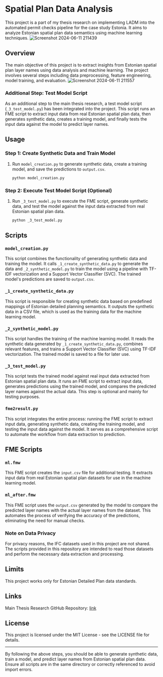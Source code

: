 # Spatial Plan Data Analysis

This project is a part of my thesis research on implementing LADM into the automated permit checks pipeline for the case study Estonia. It aims to analyze Estonian spatial plan data semantics using machine learning techniques.
![Screenshot 2024-06-11 211439](https://github.com/simaybtm/ML4Estonianplan/assets/72439800/5c6afccc-e558-493d-bb6d-4820b136e576)


## Overview

The main objective of this project is to extract insights from Estonian spatial plan layer names using data analysis and machine learning. The project involves several steps including data preprocessing, feature engineering, model training, and evaluation.
![Screenshot 2024-06-11 211557](https://github.com/simaybtm/ML4Estonianplan/assets/72439800/9b4ad86b-7555-4fee-9f93-0fb35b54d2b2)

### Additional Step: Test Model Script

As an additional step to the main thesis research, a test model script (`_3_test_model.py`) has been integrated into the project. This script runs an FME script to extract input data from real Estonian spatial plan data, then generates synthetic data, creates a training model, and finally tests the input data against the model to predict layer names.

## Usage

### Step 1: Create Synthetic Data and Train Model
1. Run `model_creation.py` to generate synthetic data, create a training model, and save the predictions to `output.csv`.
    ```bash
    python model_creation.py
    ```

### Step 2: Execute Test Model Script (Optional)
1. Run `_3_test_model.py` to execute the FME script, generate synthetic data, and test the model against the input data extracted from real Estonian spatial plan data.
    ```bash
    python _3_test_model.py
    ```

## Scripts

### `model_creation.py`

This script combines the functionality of generating synthetic data and training the model. It calls `_1_create_synthetic_data.py` to generate the data and `_2_synthetic_model.py` to train the model using a pipeline with TF-IDF vectorization and a Support Vector Classifier (SVC). The trained model's predictions are saved to `output.csv`.

### `_1_create_synthetic_data.py`

This script is responsible for creating synthetic data based on predefined mappings of Estonian detailed planning semantics. It outputs the synthetic data in a CSV file, which is used as the training data for the machine learning model.

### `_2_synthetic_model.py`

This script handles the training of the machine learning model. It reads the synthetic data generated by `_1_create_synthetic_data.py`, combines relevant features, and trains a Support Vector Classifier (SVC) using TF-IDF vectorization. The trained model is saved to a file for later use.

### `_3_test_model.py`

This script tests the trained model against real input data extracted from Estonian spatial plan data. It runs an FME script to extract input data, generates predictions using the trained model, and compares the predicted layer names against the actual data. This step is optional and mainly for testing purposes.

### `fme2result.py`

This script integrates the entire process: running the FME script to extract input data, generating synthetic data, creating the training model, and testing the input data against the model. It serves as a comprehensive script to automate the workflow from data extraction to prediction.

## FME Scripts

### `ml.fmw`

This FME script creates the `input.csv` file for additional testing. It extracts input data from real Estonian spatial plan datasets for use in the machine learning model.

### `ml_after.fmw`

This FME script uses the `output.csv` generated by the model to compare the predicted layer names with the actual layer names from the dataset. This automates the process of verifying the accuracy of the predictions, eliminating the need for manual checks.

### Note on Data Privacy

For privacy reasons, the IFC datasets used in this project are not shared. The scripts provided in this repository are intended to read those datasets and perform the necessary data extraction and processing.

## Limits

This project works only for Estonian Detailed Plan data standards.

## Links

Main Thesis Research GitHub Repository: [link](https://github.com/simaybtm/xxx)

## License

This project is licensed under the MIT License - see the LICENSE file for details.

---

By following the above steps, you should be able to generate synthetic data, train a model, and predict layer names from Estonian spatial plan data. Ensure all scripts are in the same directory or correctly referenced to avoid import errors.
